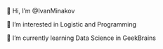 👋 Hi, I’m @IvanMinakov

👀 I’m interested in Logistic and Programming

🌱 I’m currently learning Data Science in GeekBrains